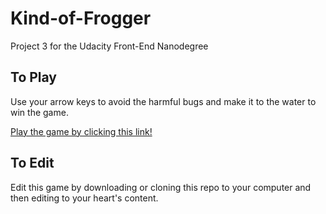 # Kind-of-Frogger

Project 3 for the Udacity Front-End Nanodegree

## To Play

Use your arrow keys to avoid the harmful bugs and make it to the water to win the game.

[Play the game by clicking this link!](https://stevenremenapp.github.io/frogger/)

## To Edit

Edit this game by downloading or cloning this repo to your computer and then editing to your heart's content.